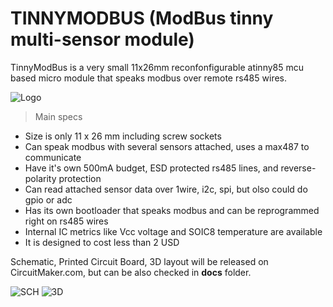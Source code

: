 # TINNYMODBUS (ModBus tinny multi-sensor module)

TinnyModBus is a very small 11x26mm reconfonfigurable atinny85 mcu based micro module that speaks modbus over remote rs485 wires.

![Logo](https://github.com/cbalint13/tinnymodbus/raw/master/docs/tinnymodbus-pcb.png)

> Main specs

  - Size is only 11 x 26 mm including screw sockets
  - Can speak modbus with several sensors attached, uses a max487 to communicate
  - Have it's own 500mA budget, ESD protected rs485 lines, and reverse-polarity protection
  - Can read attached sensor data over 1wire, i2c, spi, but olso could do gpio or adc
  - Has its own bootloader that speaks modbus and can be reprogrammed right on rs485 wires
  - Internal IC metrics like Vcc voltage and SOIC8 temperature are available
  - It is designed to cost less than 2 USD

Schematic, Printed Circuit Board, 3D layout will be released on CircuitMaker.com, but can be also checked in **docs** folder.


![SCH](https://github.com/cbalint13/tinnymodbus/raw/master/docs/tinnymodbus-sch.png)
![3D](https://github.com/cbalint13/tinnymodbus/raw/master/docs/tinnymodbus-3d.png)

